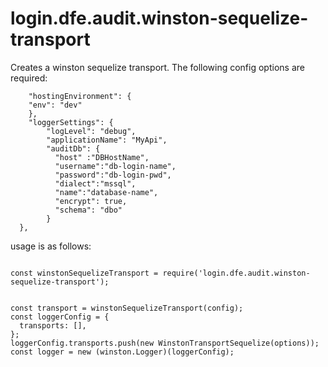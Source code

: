 # login.dfe.audit.winston-sequelize-transport

Creates a winston sequelize transport. The following config options are required:

```
    "hostingEnvironment": {
    "env": "dev"
    },
    "loggerSettings": {
        "logLevel": "debug",
        "applicationName": "MyApi",
        "auditDb": {
          "host" :"DBHostName",
          "username":"db-login-name",
          "password":"db-login-pwd",
          "dialect":"mssql",
          "name":"database-name",
          "encrypt": true,
          "schema": "dbo"
        }
  },
```

usage is as follows:

```

const winstonSequelizeTransport = require('login.dfe.audit.winston-sequelize-transport');


const transport = winstonSequelizeTransport(config);
const loggerConfig = {
  transports: [],
};
loggerConfig.transports.push(new WinstonTransportSequelize(options));
const logger = new (winston.Logger)(loggerConfig);

```
